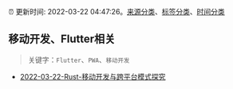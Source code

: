 :alarm_clock: 更新时间: 2022-03-22 04:47:26。[来源分类](../README.md)、[标签分类](../TAGS.md)、[时间分类](../TIMELINE.md)

## 移动开发、Flutter相关


> 关键字：`Flutter`、`PWA`、`移动开发`



- [2022-03-22-Rust-移动开发与跨平台模式探究](https://toutiao.io/k/3qhp8rv) 